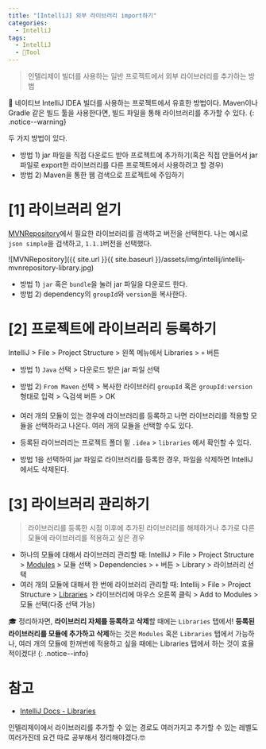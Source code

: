 ```yaml
---
title: "[IntelliJ] 외부 라이브러리 import하기"
categories:
  - IntelliJ
tags:
  - IntelliJ
  - 🔨Tool
---
```


> 인텔리제이 빌더를 사용하는 일반 프로젝트에서 외부 라이브러리를 추가하는 방법

🚧 네이티브 IntelliJ IDEA 빌더를 사용하는 프로젝트에서 유효한 방법이다. Maven이나 Gradle 같은 빌드 툴을 사용한다면, 빌드 파일을 통해 라이브러리를 추가할 수 있다.
{: .notice--warning}

두 가지 방법이 있다.
- 방법 1) jar 파일을 직접 다운로드 받아 프로젝트에 추가하기(혹은 직접 만들어서 jar 파일로 export한 라이브러리를 다른 프로젝트에서 사용하려고 할 경우)
- 방법 2) Maven을 통한 웹 검색으로 프로젝트에 주입하기

# [1] 라이브러리 얻기
[MVNRepository](https://mvnrepository.com/)에서 필요한 라이브러리를 검색하고 버전을 선택한다. 나는 예시로 `json simple`을 검색하고, `1.1.1`버전을 선택했다.

![MVNRepository]({{ site.url }}{{ site.baseurl }}/assets/img/intellij/intellij-mvnrepository-library.jpg)

- 방법 1) `jar` 혹은 `bundle`을 눌러 jar 파일을 다운로드 한다.
- 방법 2) dependency의 `groupId`와 `version`을 복사한다.


# [2] 프로젝트에 라이브러리 등록하기
IntelliJ > File > Project Structure > 왼쪽 메뉴에서 Libraries > `+` 버튼

- 방법 1) `Java` 선택 > 다운로드 받은 jar 파일 선택
- 방법 2) `From Maven` 선택 > 복사한 라이브러리 `groupId` 혹은 `groupId:version` 형태로 입력 > 🔍검색 버튼 > OK

- 여러 개의 모듈이 있는 경우에 라이브러리를 등록하고 나면 라이브러리를 적용할 모듈을 선택하라고 나온다. 여러 개의 모듈을 선택할 수도 있다.
- 등록된 라이브러리는 프로젝트 폴더 밑 `.idea` > `libraries` 에서 확인할 수 있다.
- 방법 1을 선택하여 jar 파일로 라이브러리를 등록한 경우, 파일을 삭제하면 IntelliJ에서도 삭제된다.

# [3] 라이브러리 관리하기
> 라이브러리를 등록한 시점 이후에 추가된 라이브러리를 해제하거나 추가로 다른 모듈에 라이브러리를 적용하고 싶은 경우

- 하나의 모듈에 대해서 라이브러리 관리할 때: IntelliJ > File > Project Structure > <u>Modules</u> > 모듈 선택 > Dependencies > `+` 버튼 > Library > 라이브러리 선택
- 여러 개의 모듈에 대해서 한 번에 라이브러리 관리할 때: Intellij > File > Project Structure > <u>Libraries</u> > 라이브러리에 마우스 오른쪽 클릭 > Add to Modules > 모듈 선택(다중 선택 가능)

🎓 정리하자면, **라이브러리 자체를 등록하고 삭제**할 때에는 `Libraries` 탭에서! **등록된 라이브러리를 모듈에 추가하고 삭제**하는 것은 `Modules` 혹은 `Libraries` 탭에서 가능하나, 여러 개의 모듈에 한꺼번에 적용하고 싶을 때에는 Libraries 탭에서 하는 것이 효율적이겠다!
{: .notice--info}

# 참고
- [IntelliJ Docs - Libraries](https://www.jetbrains.com/help/idea/library.html#define-library)

인텔리제이에서 라이브러리를 추가할 수 있는 경로도 여러가지고 추가할 수 있는 레벨도 여러가진데 요건 따로 공부해서 정리해야겠다.🤓

